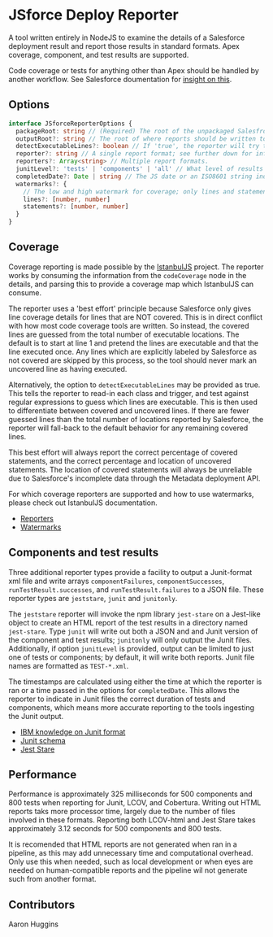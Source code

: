 # JSforce Deploy Reporter

A tool written entirely in NodeJS to examine the details of a Salesforce deployment result and report those results in standard formats. Apex coverage, component, and test results are supported.

Code coverage or tests for anything other than Apex should be handled by another workflow. See Salesforce doumentation for [insight on this](https://developer.salesforce.com/docs/component-library/documentation/lwc/testing).

## Options

```typescript
interface JSforceReporterOptions {
  packageRoot: string // (Required) The root of the unpackaged Salesfroce code (usually where Package.xml lives).
  outputRoot?: string // The root of where reports should be written to disk.
  detectExecutableLines?: boolean // If 'true', the reporter will try to read-in Apex classes/triggers from disk and guess which lines are executable.
  reporter?: string // A single report format; see further down for information on available formats.
  reporters?: Array<string> // Multiple report formats.
  junitLevel?: 'tests' | 'components' | 'all' // What level of results are desired for Junit output.
  completedDate?: Date | string // The JS date or an ISO8601 string indicating the date and time that the tests completed.
  watermarks?: {
    // The low and high watermark for coverage; only lines and statements are supported.
    lines?: [number, number]
    statements?: [number, number]
  }
}
```

## Coverage

Coverage reporting is made possible by the [IstanbulJS](https://github.com/istanbuljs/istanbuljs) project. The reporter works by consuming the information from the `codeCoverage` node in the details, and parsing this to provide a coverage map which IstanbulJS can consume.

The reporter uses a 'best effort' principle because Salesforce only gives line coverage details for lines that are NOT covered. This is in direct conflict with how most code coverage tools are written. So instead, the covered lines are guessed from the total number of executable locations. The default is to start at line 1 and pretend the lines are executable and that the line executed once. Any lines which are explicitly labeled by Salesforce as not covered are skipped by this process, so the tool should never mark an uncovered line as having executed.

Alternatively, the option to `detectExecutableLines` may be provided as true. This tells the reporter to read-in each class and trigger, and test against regular expressions to guess which lines are executable. This is then used to differentiate between covered and uncovered lines. If there are fewer guessed lines than the total number of locations reported by Salesforce, the reporter will fall-back to the default behavior for any remaining covered lines.

This best effort will always report the correct percentage of covered statements, and the correct percentage and location of uncovered statements. The location of covered statements will always be unreliable due to Salesforce's incomplete data through the Metadata deployment API.

For which coverage reporters are supported and how to use watermarks, please check out IstanbulJS documentation.

- [Reporters](https://istanbul.js.org/docs/advanced/alternative-reporters/)
- [Watermarks](https://github.com/istanbuljs/nyc#high-and-low-watermarks)

## Components and test results

Three additional reporter types provide a facility to output a Junit-format xml file and write arrays `componentFailures`, `componentSuccesses`, `runTestResult.successes`, and `runTestResult.failures` to a JSON file. These reporter types are `jeststare`, `junit` and `junitonly`.

The `jeststare` reporter will invoke the npm library `jest-stare` on a Jest-like object to create an HTML report of the test results in a directory named `jest-stare`. Type `junit` will write out both a JSON and and Junit version of the component and test results; `junitonly` will only output the Junit files. Additionally, if option `junitLevel` is provided, output can be limited to just one of tests or components; by default, it will write both reports. Junit file names are formatted as `TEST-*.xml`.

The timestamps are calculated using either the time at which the reporter is ran or a time passed in the options for `completedDate`. This allows the reporter to indicate in Junit files the correct duration of tests and components, which means more accurate reporting to the tools ingesting the Junit output.

- [IBM knowledge on Junit format](https://www.ibm.com/support/knowledgecenter/SSQ2R2_14.2.0/com.ibm.rsar.analysis.codereview.cobol.doc/topics/cac_useresults_junit.html)
- [Junit schema](https://github.com/windyroad/JUnit-Schema)
- [Jest Stare](https://www.npmjs.com/package/jest-stare)

## Performance

Performance is approximately 325 milliseconds for 500 components and 800 tests when reporting for Junit, LCOV, and Cobertura. Writing out HTML reports taks more processor time, largely due to the number of files involved in these formats. Reporting both LCOV-html and Jest Stare takes approximately 3.12 seconds for 500 components and 800 tests.

It is recomended that HTML reports are not generated when ran in a pipeline, as this may add unnecessary time and computational overhead. Only use this when needed, such as local development or when eyes are needed on human-compatible reports and the pipeline wil not generate such from another format.

## Contributors
Aaron Huggins
